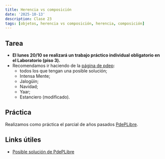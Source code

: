 ```yaml
---
title: Herencia vs composición
date: '2025-10-13'
description: Clase 23
tags: [objetos, herencia vs composición, herencia, composición]
---
```


## Tarea

- **El lunes 20/10 se realizará un trabajo práctico individual obligatorio en el Laboratorio (piso 3).**
- Recomendamos ir haciendo de la [página de pdep](https://www.pdep.com.ar/material/parciales):
  - todos los que tengan una posible solución;
  - Intensa Mente;
  - Jalogüin;
  - Navidad;
  - Yaar;
  - Estanciero (modificado).

## Práctica

Realizamos como práctica el parcial de años pasados [PdePLibre](https://docs.google.com/document/d/12-nwknWda3HGG6r4vw-tDM_wmUnPUr0b4_i9WUJ8vhg/edit). 

## Links útiles

- [Posible solución de PdePLibre](https://github.com/pdep-lunes/pdep-clases-2024/tree/main/Objetos/Clase08/pdepLibre/src)
